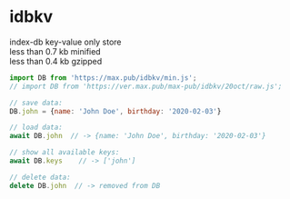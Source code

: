 # idbkv

index-db key-value only store  
less than 0.7 kb minified   
less than 0.4 kb gzipped  


```javascript
import DB from 'https://max.pub/idbkv/min.js';
// import DB from 'https://ver.max.pub/max-pub/idbkv/20oct/raw.js';

// save data:
DB.john = {name: 'John Doe', birthday: '2020-02-03'}

// load data:
await DB.john  // -> {name: 'John Doe', birthday: '2020-02-03'}

// show all available keys:
await DB.keys    // -> ['john']

// delete data:
delete DB.john  // -> removed from DB

```